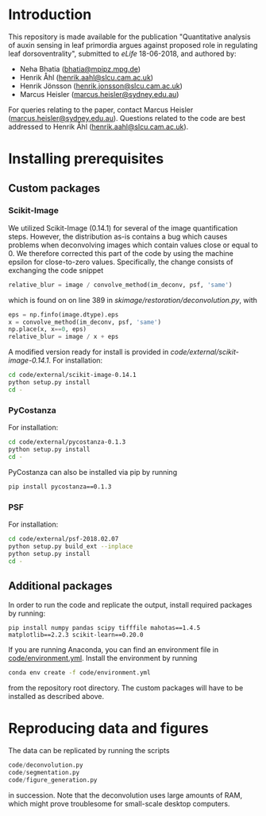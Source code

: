 # Introduction
This repository is made available for the publication "Quantitative analysis of auxin sensing in leaf primordia argues against proposed role in regulating leaf dorsoventrality",
submitted to *eLife* 18-06-2018, and authored by:

- Neha Bhatia (bhatia@mpipz.mpg.de)
- Henrik Åhl (henrik.aahl@slcu.cam.ac.uk)
- Henrik Jönsson (henrik.jonsson@slcu.cam.ac.uk)
- Marcus Heisler (marcus.heisler@sydney.edu.au)

For queries relating to the paper, contact Marcus Heisler (marcus.heisler@sydney.edu.au).
Questions related to the code are best addressed to Henrik Åhl (henrik.aahl@slcu.cam.ac.uk).

# Installing prerequisites
## Custom packages
### Scikit-Image
We utilized Scikit-Image (0.14.1) for several of the image quantification steps. 
However, the distribution as-is contains a bug which causes problems when deconvolving 
images which contain values close or equal to 0. We therefore corrected this part 
of the code by using the machine epsilon for close-to-zero values. Specifically, 
the change consists of exchanging the code snippet 

```python
relative_blur = image / convolve_method(im_deconv, psf, 'same')
```

which is found on on line 389 in *skimage/restoration/deconvolution.py*, with

```python 
eps = np.finfo(image.dtype).eps
x = convolve_method(im_deconv, psf, 'same')
np.place(x, x==0, eps)
relative_blur = image / x + eps
```

A modified version ready for install is provided in *code/external/scikit-image-0.14.1*.
For installation:
```bash
cd code/external/scikit-image-0.14.1
python setup.py install
cd -
```

### PyCostanza
For installation:
```bash
cd code/external/pycostanza-0.1.3
python setup.py install
cd -
```

PyCostanza can also be installed via pip by running
```bash
pip install pycostanza==0.1.3
```

### PSF
For installation:
```bash
cd code/external/psf-2018.02.07
python setup.py build_ext --inplace
python setup.py install
cd -
```

## Additional packages
In order to run the code and replicate the output, install required packages by running:
```
pip install numpy pandas scipy tifffile mahotas==1.4.5 matplotlib==2.2.3 scikit-learn==0.20.0
```

If you are running Anaconda, you can find an environment file in [code/environment.yml](https://gitlab.com/slcu/teamHJ/publications/bhatia_et_al_2019/blob/master/code/environment.yml). 
Install the environment by running

```bash
conda env create -f code/environment.yml
```

from the repository root directory. The custom packages will have to be installed 
as described above. 

# Reproducing data and figures
The data can be replicated by running the scripts

```python
code/deconvolution.py
code/segmentation.py
code/figure_generation.py
```

in succession. Note that the deconvolution uses large amounts of RAM, which might 
prove troublesome for small-scale desktop computers.